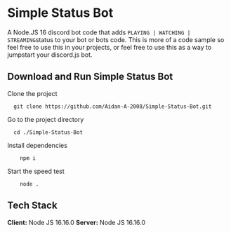 # Simple Status Bot

A Node.JS 16 discord bot code that adds `PLAYING | WATCHING | STREAMING`status to your bot or bots code. This is more of a code sample so feel free to use this in your projects, or feel free to use this as a way to jumpstart your discord.js bot.




## Download and Run Simple Status Bot

Clone the project

```shell
  git clone https://github.com/Aidan-A-2008/Simple-Status-Bot.git
```

Go to the project directory

```shell
  cd ./Simple-Status-Bot
```

Install dependencies

```shell
    npm i
```

Start the speed test

```shell
    node .
```


## Tech Stack

**Client:** Node JS 16.16.0
**Server:** Node JS 16.16.0

